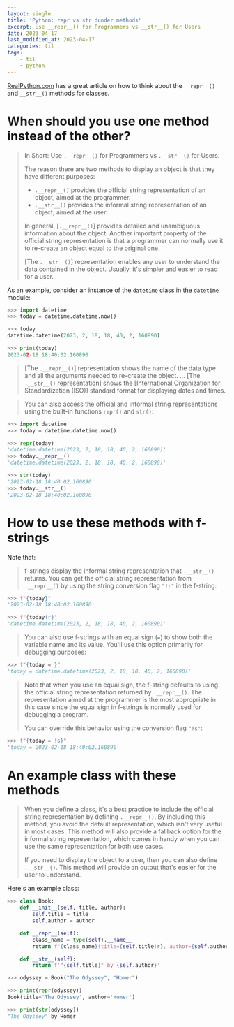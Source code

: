 ```yaml
---
layout: single
title: 'Python: repr vs str dunder methods'
excerpt: Use __repr__() for Programmers vs __str__() for Users
date: 2023-04-17
last_modified_at: 2023-04-17
categories: til
tags:
    - til
    - python
---
```


[RealPython.com](https://realpython.com/python-repr-vs-str/) has a great article on how to think about the
`__repr__()` and `__str__()` methods for classes.

# When should you use one method instead of the other?

> In Short: Use `.__repr__()` for Programmers vs `.__str__()` for Users.
>
> The reason there are two methods to display an object is that they have different purposes:
>
> -   `.__repr__()` provides the official string representation of an object, aimed at the programmer.
> -   `.__str__()` provides the informal string representation of an object, aimed at the user.
>
> In general, \[`.__repr__()`\] provides detailed and unambiguous information about the object.
> Another important property of the official string representation is
> that a programmer can normally use it to re-create an object equal to the original one.
>
> \[The `.__str__()`\] representation enables any user to understand the data contained in the object.
> Usually, it's simpler and easier to read for a user.

As an example, consider an instance of the `datetime` class in the `datetime` module:

```python
>>> import datetime
>>> today = datetime.datetime.now()

>>> today
datetime.datetime(2023, 2, 18, 18, 40, 2, 160890)

>>> print(today)
2023-02-18 18:40:02.160890
```

> \[The `.__repr__()`\] representation shows the name of the data type and all the arguments
> needed to re-create the object.
> ...
> \[The `.__str__()` representation\] shows the
> \[International Organization for Standardization (ISO)\] standard format for displaying dates and times.

> You can also access the official and informal string representations
> using the built-in functions `repr()` and `str()`:

```python
>>> import datetime
>>> today = datetime.datetime.now()

>>> repr(today)
'datetime.datetime(2023, 2, 18, 18, 40, 2, 160890)'
>>> today.__repr__()
'datetime.datetime(2023, 2, 18, 18, 40, 2, 160890)'

>>> str(today)
'2023-02-18 18:40:02.160890'
>>> today.__str__()
'2023-02-18 18:40:02.160890'
```

# How to use these methods with f-strings

Note that:

> f-strings display the informal string representation that `.__str__()` returns.
> You can get the official string representation from `.__repr__()`
> by using the string conversion flag `"!r"` in the f-string:

```python
>>> f"{today}"
'2023-02-18 18:40:02.160890'

>>> f"{today!r}"
'datetime.datetime(2023, 2, 18, 18, 40, 2, 160890)'
```

> You can also use f-strings with an equal sign (`=`) to show both the variable name and its value.
> You'll use this option primarily for debugging purposes:

```python
>>> f"{today = }"
'today = datetime.datetime(2023, 2, 18, 18, 40, 2, 160890)'
```

> Note that when you use an equal sign,
> the f-string defaults to using the official string representation returned by `.__repr__()`.
> The representation aimed at the programmer is the most appropriate in this case
> since the equal sign in f-strings is normally used for debugging a program.
>
> You can override this behavior using the conversion flag `"!s"`:

```python
>>> f"{today = !s}"
'today = 2023-02-18 18:40:02.160890'
```

# An example class with these methods

> When you define a class, it's a best practice to include the official string representation by defining `.__repr__()`.
> By including this method, you avoid the default representation, which isn't very useful in most cases.
> This method will also provide a fallback option for the informal string representation,
> which comes in handy when you can use the same representation for both use cases.
>
> If you need to display the object to a user, then you can also define `.__str__()`.
> This method will provide an output that's easier for the user to understand.

Here's an example class:

```python
>>> class Book:
    def __init__(self, title, author):
        self.title = title
        self.author = author

    def __repr__(self):
        class_name = type(self).__name__
        return f"{class_name}(title={self.title!r}, author={self.author!r})"

    def __str__(self):
        return f'"{self.title}" by {self.author}'

>>> odyssey = Book("The Odyssey", "Homer")

>>> print(repr(odyssey))
Book(title='The Odyssey', author='Homer')

>>> print(str(odyssey))
"The Odyssey" by Homer
```
